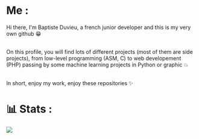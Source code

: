 # Me :
Hi there, I'm Baptiste Duvieu, a french junior developer and this is my very own github 😁 <br><br>

On this profile, you will find lots of different projects (most of them are side projects), from low-level programming (ASM, C) to web developement (PHP) passing by some machine learning projects in Python or graphic 💥 <br><br>

In short, enjoy my work, enjoy these repositories ✨

# 📊 Stats :
![](https://github-readme-stats.vercel.app/api/top-langs/?username=db200253&theme=blueberry&hide_border=true&include_all_commits=false&count_private=false&layout=compact)
